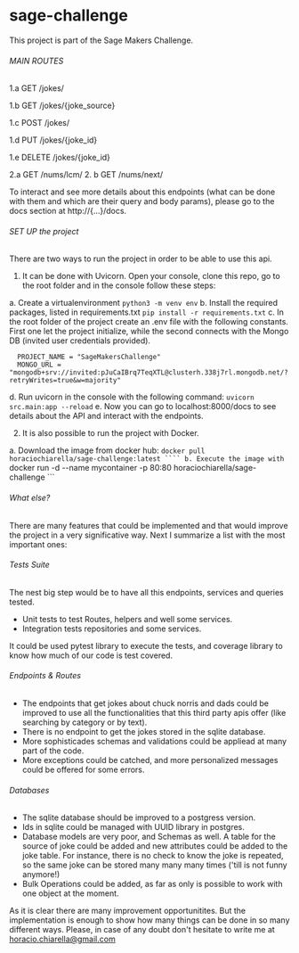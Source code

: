 # sage-challenge


This project is part of the Sage Makers Challenge.


###### MAIN ROUTES

1.a GET  /jokes/

1.b GET  /jokes/{joke_source}

1.c POST /jokes/

1.d PUT /jokes/{joke_id}

1.e DELETE /jokes/{joke_id}

2.a GET /nums/lcm/
2. b GET /nums/next/

To interact and see more details about this endpoints (what can be done with them and which are their query and body params), 
please go to the docs section at http://{...}/docs.


###### SET UP the project

There are two ways to run the project in order to be able to use this api.

1. It can be done with Uvicorn. Open your console, clone this repo,
   go to the root folder and in the console follow these steps:

  a. Create a virtualenvironment 
      ``` python3 -m venv env ```
  b. Install the required packages, listed in requirements.txt
      ``` pip install -r requirements.txt ```
  c. In the root folder of the project create an .env file with the following constants. First one
     let the project initialize, while the second connects with the Mongo DB (invited user credentials provided).
      
      PROJECT_NAME = "SageMakersChallenge"
      MONGO_URL = "mongodb+srv://invited:pJuCaIBrq7TeqXTL@clusterh.338j7rl.mongodb.net/?retryWrites=true&w=majority"

  d. Run uvicorn in the console with the following command:
      ``` uvicorn src.main:app --reload ```
  e. Now you can go to localhost:8000/docs to see details about the API
     and interact with the endpoints.
     
     
2. It is also possible to run the project with Docker.

  a. Download the image from docker hub: ``` docker pull horaciochiarella/sage-challenge:latest ````
  b. Execute the image with ``` docker run -d --name mycontainer -p 80:80 horaciochiarella/sage-challenge ```
  

###### What else?

There are many features that could be implemented and that would improve the project in a very significative way. 
Next I summarize a list with the most important ones:


###### Tests Suite

The nest big step would be to have all this endpoints, services and queries tested.
- Unit tests to test Routes, helpers and well some services.
- Integration tests repositories and some services.

It could be used pytest library to execute the tests, and coverage library to know how much of our code is test covered.


###### Endpoints & Routes

- The endpoints that get jokes about chuck norris and dads could be improved to use all the functionalities that this third party apis offer
  (like searching by category or by text).
- There is no endpoint to get the jokes stored in the sqlite database.
- More sophisticades schemas and validations could be appliead at many part of the code.
- More exceptions could be catched, and more personalized messages could be offered for some errors. 


###### Databases

- The sqlite database should be improved to a postgress version.
- Ids in sqlite could be managed with UUID library in postgres.
- Database models are very poor, and Schemas as well. A table for the source of joke could be added and new attributes could be added to
  the joke table. For instance, there is no check to know the joke is repeated, so the same joke can be stored many many many times 
  ('till is not funny anymore!)
- Bulk Operations could be added, as far as only is possible to work with one object at the moment.


As it is clear there are many improvement opportunitites. But the implementation is enough to show how many things can be done in so many different ways.
Please, in case of any doubt don't hesitate to write me at horacio.chiarella@gmail.com

